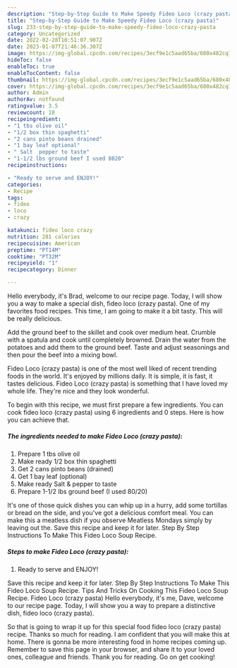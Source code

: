 ```yaml
---
description: "Step-by-Step Guide to Make Speedy Fideo Loco (crazy pasta)"
title: "Step-by-Step Guide to Make Speedy Fideo Loco (crazy pasta)"
slug: 233-step-by-step-guide-to-make-speedy-fideo-loco-crazy-pasta
category: Uncategorized
date: 2022-02-28T10:51:07.907Z
date: 2023-01-07T21:46:36.307Z
image: https://img-global.cpcdn.com/recipes/3ecf9e1c5aad65ba/680x482cq70/fideo-loco-crazy-pasta-recipe-main-photo.jpg
hideToc: false
enableToc: true
enableTocContent: false
thumbnail: https://img-global.cpcdn.com/recipes/3ecf9e1c5aad65ba/680x482cq70/fideo-loco-crazy-pasta-recipe-main-photo.jpg
cover: https://img-global.cpcdn.com/recipes/3ecf9e1c5aad65ba/680x482cq70/fideo-loco-crazy-pasta-recipe-main-photo.jpg
author: Admin
authorAv: notfound
ratingvalue: 3.5
reviewcount: 18
recipeingredient:
- "1 tbs olive oil"
- "1/2 box thin spaghetti"
- "2 cans pinto beans drained"
- "1 bay leaf optional"
- " Salt  pepper to taste"
- "1-1/2 lbs ground beef I used 8020"
recipeinstructions:

- "Ready to serve and ENJOY!"
categories:
- Recipe
tags:
- fideo
- loco
- crazy

katakunci: fideo loco crazy 
nutrition: 281 calories
recipecuisine: American
preptime: "PT14M"
cooktime: "PT32M"
recipeyield: "1"
recipecategory: Dinner

---
```



Hello everybody, it's Brad, welcome to our recipe page. Today, I will show you a way to make a special dish, fideo loco (crazy pasta). One of my favorites food recipes. This time, I am going to make it a bit tasty. This will be really delicious.

Add the ground beef to the skillet and cook over medium heat. Crumble with a spatula and cook until completely browned. Drain the water from the potatoes and add them to the ground beef. Taste and adjust seasonings and then pour the beef into a mixing bowl.

Fideo Loco (crazy pasta) is one of the most well liked of recent trending foods in the world. It's enjoyed by millions daily. It is simple, it is fast, it tastes delicious. Fideo Loco (crazy pasta) is something that I have loved my whole life. They're nice and they look wonderful.


To begin with this recipe, we must first prepare a few ingredients. You can cook fideo loco (crazy pasta) using 6 ingredients and 0 steps. Here is how you can achieve that.

<!--inarticleads1-->

##### The ingredients needed to make Fideo Loco (crazy pasta):

1. Prepare 1 tbs olive oil
1. Make ready 1/2 box thin spaghetti
1. Get 2 cans pinto beans (drained)
1. Get 1 bay leaf (optional)
1. Make ready  Salt &amp; pepper to taste
1. Prepare 1-1/2 lbs ground beef (I used 80/20)


It&#39;s one of those quick dishes you can whip up in a hurry, add some tortillas or bread on the side, and you&#39;ve got a delicious comfort meal. You can make this a meatless dish if you observe Meatless Mondays simply by leaving out the. Save this recipe and keep it for later. Step By Step Instructions To Make This Fideo Loco Soup Recipe. 

<!--inarticleads2-->

##### Steps to make Fideo Loco (crazy pasta):


1. Ready to serve and ENJOY!

Save this recipe and keep it for later. Step By Step Instructions To Make This Fideo Loco Soup Recipe. Tips And Tricks On Cooking This Fideo Loco Soup Recipe. Fideo Loco (crazy pasta) Hello everybody, it&#39;s me, Dave, welcome to our recipe page. Today, I will show you a way to prepare a distinctive dish, fideo loco (crazy pasta). 

So that is going to wrap it up for this special food fideo loco (crazy pasta) recipe. Thanks so much for reading. I am confident that you will make this at home. There is gonna be more interesting food in home recipes coming up. Remember to save this page in your browser, and share it to your loved ones, colleague and friends. Thank you for reading. Go on get cooking!

